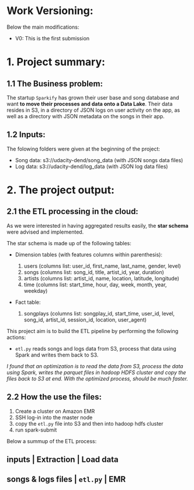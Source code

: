 # Work Versioning:

Below the main modifications:
* V0: This is the first submission


# 1. Project summary:
## 1.1 The Business problem:

The startup `Sparkify` has grown their user base and song database and want **to move their processes and data onto a Data Lake**. Their data resides in S3, in a directory of JSON logs on user activity on the app, as well as a directory with JSON metadata on the songs in their app.

## 1.2 Inputs:

The folowing folders were given at the beginning of the project:

* Song data: s3://udacity-dend/song_data (with JSON songs data files)
* Log data: s3://udacity-dend/log_data (with JSON log data files)


# 2. The project output:
## 2.1 the ETL processing in the cloud:

As we were interested in having aggregated results easily, the **star schema** were advised and implemented. 

The star schema is made up of the following tables:

* Dimension tables (with features columns within parenthesis):
    1. users (columns list: user_id, first_name, last_name, gender, level)
    2. songs (columns list: song_id, title, artist_id, year, duration)
    3. artists (columns list: artist_id, name, location, latitude, longitude)
    4. time (columns list: start_time, hour, day, week, month, year, weekday)

* Fact table: 
    1. songplays (columns list: songplay_id, start_time, user_id, level, song_id, artist_id, session_id, location, user_agent)

This project aim is to build the ETL pipeline by performing the following actions:

* `etl.py` reads songs and logs data from S3, process that data using Spark and writes them back to S3.

*I found that an optimization is to read the data from S3, process the data using Spark, writes the parquet files in hadoop HDFS cluster and copy the files back to S3 at end. With the optimized process, should be much faster.*

## 2.2 How the use the files:


1. Create a cluster on Amazon EMR
2. SSH log-in into the master node
3. copy the `etl.py` file into S3 and then into hadoop hdfs cluster
4. run spark-submit

Below a summup of the ETL process:

inputs                     | Extraction  | Load data
----------------------------------------------------------------------------------
songs & logs files | `etl.py`        | EMR
----------------------------------------------------------------------------------
